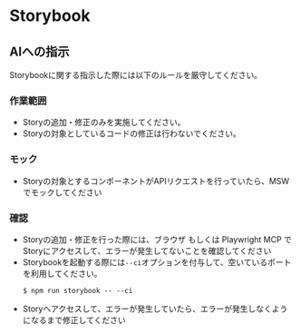 # Storybook

## AIへの指示
Storybookに関する指示した際には以下のルールを厳守してください。

### 作業範囲
- Storyの追加・修正のみを実施してください。
- Storyの対象としているコードの修正は行わないでください。

### モック
- Storyの対象とするコンポーネントがAPIリクエストを行っていたら、MSWでモックしてください

### 確認
- Storyの追加・修正を行った際には、ブラウザ もしくは Playwright MCP でStoryにアクセスして、エラーが発生してないことを確認してください
- Storybookを起動する際には`--ci`オプションを付与して、空いているポートを利用してください。
  ```
  $ npm run storybook -- --ci
  ```
- Storyへアクセスして、エラーが発生していたら、エラーが発生しなくようになるまで修正してください
